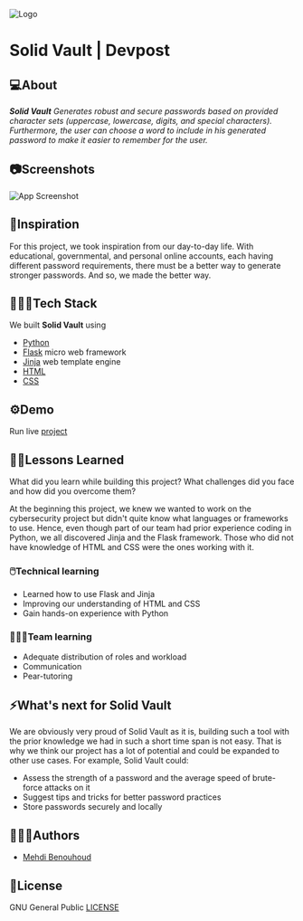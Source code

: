 
![Logo](https://q9k6x7m8.stackpathcdn.com/assets/reimagine2/devpost-logo-646bdf6ac6663230947a952f8d354cad.svg)


# Solid Vault | Devpost
## 💻About

_**Solid Vault** Generates robust and secure passwords based on provided character sets (uppercase, lowercase, digits, and special characters). Furthermore, the user can choose a word to include in his generated password to make it easier to remember for the user._

## 📷Screenshots

![App Screenshot](https://d112y698adiu2z.cloudfront.net/photos/production/software_photos/002/354/357/datas/gallery.jpg)

## 🎯Inspiration

For this project, we took inspiration from our day-to-day life. With educational, governmental, and personal online accounts, each having different password requirements, there must be a better way to generate stronger passwords. And so, we made the better way.


## 👨🏻‍💻Tech Stack

We built **Solid Vault** using
- [Python](https://www.python.org/)
- [Flask](https://github.com/pallets/flask) micro web framework
- [Jinja](https://github.com/pallets/jinja) web template engine
- [HTML](https://en.wikipedia.org/wiki/HTML)
- [CSS](https://en.wikipedia.org/wiki/CSS)


## ⚙️Demo

Run live [project](https://devpost.com/software/solid-vault)


## 🙌🏻Lessons Learned

What did you learn while building this project? What challenges did you face and how did you overcome them?

At the beginning this project, we knew we wanted to work on the cybersecurity project but didn't quite know what languages or frameworks to use. Hence, even though part of our team had prior experience coding in Python, we all discovered Jinja and the Flask framework. Those who did not have knowledge of HTML and CSS were the ones working with it.

### 🖱️Technical learning
- Learned how to use Flask and Jinja
- Improving our understanding of HTML and CSS
- Gain hands-on experience with Python

### 🧑‍🤝‍🧑Team learning
- Adequate distribution of roles and workload
- Communication
- Pear-tutoring

## ⚡What's next for Solid Vault
We are obviously very proud of Solid Vault as it is, building such a tool with the prior knowledge we had in such a short time span is not easy. That is why we think our project has a lot of potential and could be expanded to other use cases. For example, Solid Vault could:

- Assess the strength of a password and the average speed of brute-force attacks on it
- Suggest tips and tricks for better password practices
- Store passwords securely and locally

## 🧍🏻‍♂️Authors

- [Mehdi Benouhoud](https://github.com/mehdiben7)


## 🪪License

GNU General Public [LICENSE](https://github.com/TJusab/solid-vault/blob/main/LICENSE)
